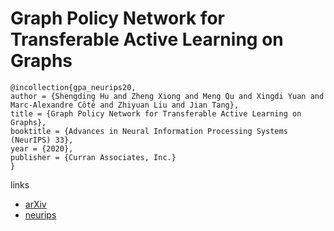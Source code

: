 # Graph Policy Network for Transferable Active Learning on Graphs

```
@incollection{gpa_neurips20,
author = {Shengding Hu and Zheng Xiong and Meng Qu and Xingdi Yuan and Marc-Alexandre Côté and Zhiyuan Liu and Jian Tang},
title = {Graph Policy Network for Transferable Active Learning on Graphs},
booktitle = {Advances in Neural Information Processing Systems (NeurIPS) 33},
year = {2020},
publisher = {Curran Associates, Inc.}
}
```

links
- [arXiv](https://arxiv.org/abs/2006.13463)
- [neurips](https://nips.cc/Conferences/2020/ScheduleMultitrack?event=18640)
